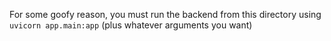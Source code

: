 For some goofy reason, you must run the backend from this directory using `uvicorn app.main:app` (plus whatever arguments you want)

